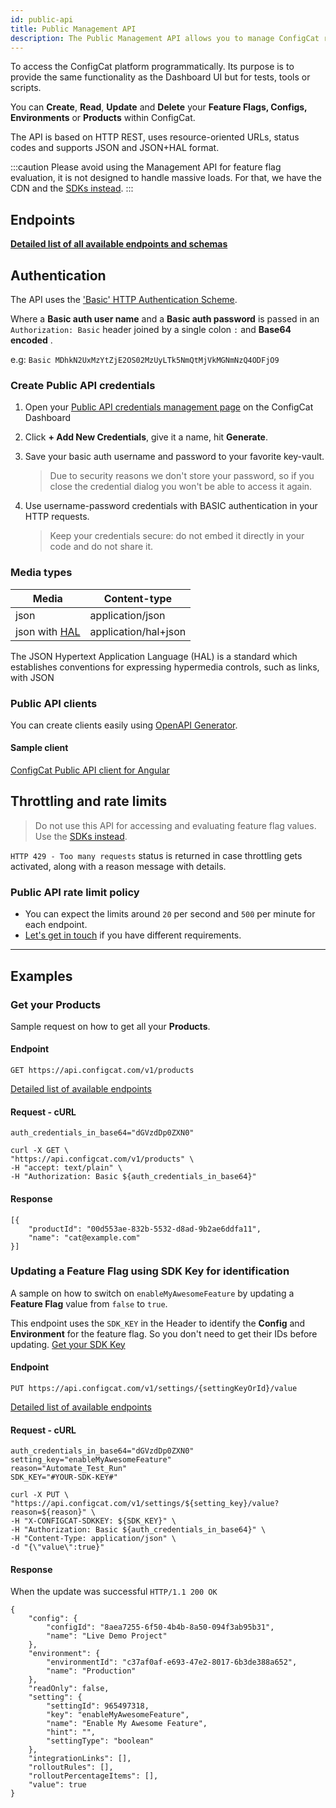 ```yaml
---
id: public-api
title: Public Management API
description: The Public Management API allows you to manage ConfigCat resources like Feature Flags, Targeting, Segments and more from your programs.
---
```


To access the ConfigCat platform programmatically. Its purpose is to provide the same functionality
as the Dashboard UI but for tests, tools or scripts.

You can **Create**, **Read**, **Update** and **Delete** your **Feature Flags, Configs, Environments** or **Products** within ConfigCat.

The API is based on HTTP REST, uses resource-oriented URLs, status codes and supports JSON and JSON+HAL format.

:::caution
Please avoid using the Management API for feature flag evaluation, it is not designed to handle massive loads.
For that, we have the CDN and the [SDKs instead](sdk-reference/index.md).
:::

## Endpoints

**[Detailed list of all available endpoints and schemas](https://api.configcat.com/docs)**

## Authentication

The API uses the <a href="https://en.wikipedia.org/wiki/Basic_access_authentication" target="_blank">
'Basic' HTTP Authentication Scheme</a>.

Where a **Basic auth user name** and a
**Basic auth password** is passed in an `Authorization: Basic` header joined by a single
colon `:` and **Base64 encoded** .

e.g: `Basic MDhkN2UxMzYtZjE2OS02MzUyLTk5NmQtMjVkMGNmNzQ4ODFjO9`

### Create Public API credentials

1. Open your [Public API credentials management page](https://app.configcat.com/my-account/public-api-credentials) on the ConfigCat Dashboard
2. Click **+ Add New Credentials**, give it a name, hit **Generate**.
3. Save your basic auth username and password to your favorite key-vault.

   > Due to security reasons we don't store your password, so if you close the credential dialog you
   > won't be able to access it again.

4. Use username-password credentials with BASIC authentication in your HTTP requests.

   > Keep your credentials secure: do not embed it directly in your code and do not share it.

### Media types

| Media                                                                                                    | Content-type         |
| -------------------------------------------------------------------------------------------------------- | -------------------- |
| json                                                                                                     | application/json     |
| json with <a href="https://en.wikipedia.org/wiki/Hypertext_Application_Language" target="_blank">HAL</a> | application/hal+json |

The JSON Hypertext Application Language (HAL) is a standard which
establishes conventions for expressing hypermedia controls, such as
links, with JSON

### Public API clients

You can create clients easily using <a href="https://github.com/OpenAPITools/openapi-generator" target="_blank">OpenAPI Generator</a>.

#### Sample client

<a href="https://github.com/configcat/ng-configcat-publicapi" target="_blank">ConfigCat Public API client for Angular</a>

## Throttling and rate limits

> Do not use this API for accessing and evaluating feature flag values. Use the
> [SDKs instead](sdk-reference/index.md).

`HTTP 429 - Too many requests` status is returned in case throttling gets activated, along
with a reason message with details.

### Public API rate limit policy

- You can expect the limits around `20` per second and `500` per minute for each endpoint.
- <a href="https://configcat.com/support/" target="_blank">Let's get in touch</a> if you have different requirements.

---

## Examples

### Get your Products

Sample request on how to get all your **Products**.

#### Endpoint

`GET https://api.configcat.com/v1/products`

[Detailed list of available endpoints](https://api.configcat.com/docs)

#### Request - cURL

```
auth_credentials_in_base64="dGVzdDp0ZXN0"

curl -X GET \
"https://api.configcat.com/v1/products" \
-H "accept: text/plain" \
-H "Authorization: Basic ${auth_credentials_in_base64}"
```

#### Response

```
[{
	"productId": "00d553ae-832b-5532-d8ad-9b2ae6ddfa11",
	"name": "cat@example.com"
}]
```

### Updating a Feature Flag using SDK Key for identification

A sample on how to switch on `enableMyAwesomeFeature` by updating a
**Feature Flag** value from `false` to `true`.

This endpoint uses the `SDK_KEY` in the Header to identify the **Config** and
**Environment** for the feature flag. So you don't need to get their IDs before
updating. [Get your SDK Key](https://app.configcat.com/sdkkey)

#### Endpoint

`PUT https://api.configcat.com/v1/settings/{settingKeyOrId}/value`

[Detailed list of available endpoints](https://api.configcat.com/docs)

#### Request - cURL

```
auth_credentials_in_base64="dGVzdDp0ZXN0"
setting_key="enableMyAwesomeFeature"
reason="Automate_Test_Run"
SDK_KEY="#YOUR-SDK-KEY#"

curl -X PUT \
"https://api.configcat.com/v1/settings/${setting_key}/value?reason=${reason}" \
-H "X-CONFIGCAT-SDKKEY: ${SDK_KEY}" \
-H "Authorization: Basic ${auth_credentials_in_base64}" \
-H "Content-Type: application/json" \
-d "{\"value\":true}"
```

#### Response

When the update was successful
`HTTP/1.1 200 OK`

```
{
	"config": {
		"configId": "8aea7255-6f50-4b4b-8a50-094f3ab95b31",
		"name": "Live Demo Project"
	},
	"environment": {
		"environmentId": "c37af0af-e693-47e2-8017-6b3de388a652",
		"name": "Production"
	},
	"readOnly": false,
	"setting": {
		"settingId": 965497318,
		"key": "enableMyAwesomeFeature",
		"name": "Enable My Awesome Feature",
		"hint": "",
		"settingType": "boolean"
	},
	"integrationLinks": [],
	"rolloutRules": [],
	"rolloutPercentageItems": [],
	"value": true
}
```
